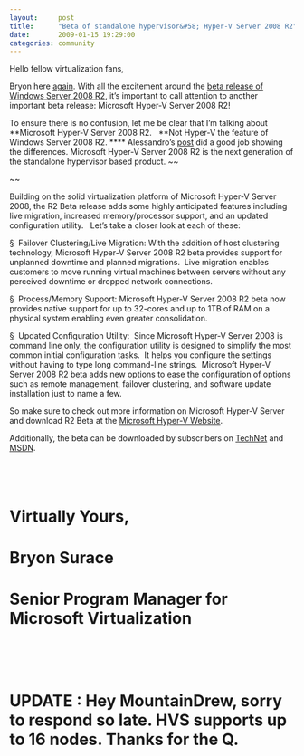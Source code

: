 ```yaml
---
layout:     post
title:      "Beta of standalone hypervisor&#58; Hyper-V Server 2008 R2"
date:       2009-01-15 19:29:00
categories: community
---
```

Hello fellow virtualization fans,

Bryon here [again](http://blogs.technet.com/virtualization/archive/2009/01/16/winserver-2k8-hyper-v-is-alive.aspx). With all the excitement around the [beta release of Windows Server 2008 R2](http://blogs.technet.com/windowsserver/archive/2009/01/07/announcing-windows-server-2008-r2-beta.aspx), it’s important to call attention to another important beta release: Microsoft Hyper-V Server 2008 R2! 

To ensure there is no confusion, let me be clear that I’m talking about **Microsoft Hyper-V Server 2008 R2.   **Not Hyper-V the feature of Windows Server 2008 R2. **** Alessandro’s [post](http://www.virtualization.info/2009/01/microsoft-releases-stand-alone-hyper-v.html) did a good job showing the differences. Microsoft Hyper-V Server 2008 R2 is the next generation of the standalone hypervisor based product. ~~

~~

Building on the solid virtualization platform of Microsoft Hyper-V Server 2008, the R2 Beta release adds some highly anticipated features including live migration, increased memory/processor support, and an updated configuration utility.   Let’s take a closer look at each of these:

§  Failover Clustering/Live Migration: With the addition of host clustering technology, Microsoft Hyper-V Server 2008 R2 beta provides support for unplanned downtime and planned migrations.  Live migration enables customers to move running virtual machines between servers without any perceived downtime or dropped network connections.

§  Process/Memory Support: Microsoft Hyper-V Server 2008 R2 beta now provides native support for up to 32-cores and up to 1TB of RAM on a physical system enabling even greater consolidation.

§  Updated Configuration Utility:  Since Microsoft Hyper-V Server 2008 is command line only, the configuration utility is designed to simplify the most common initial configuration tasks.  It helps you configure the settings without having to type long command-line strings.  Microsoft Hyper-V Server 2008 R2 beta adds new options to ease the configuration of options such as remote management, failover clustering, and software update installation just to name a few.

So make sure to check out more information on Microsoft Hyper-V Server and download R2 Beta at the [Microsoft Hyper-V Website](http://www.microsoft.com/hvs).

Additionally, the beta can be downloaded by subscribers on [TechNet](http://technet.microsoft.com/subscriptions/downloads/default.aspx?pv=1:352) and [MSDN](http://msdn.microsoft.com/subscriptions/downloads/default.aspx?pv=1:352). 

# 

 

# Virtually Yours,

# Bryon Surace 

# Senior Program Manager for Microsoft Virtualization

#  

#  **UPDATE** : Hey MountainDrew, sorry to respond so late. HVS supports up to 16 nodes. Thanks for the Q.
